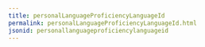 ```yaml
---
title: personalLanguageProficiencyLanguageId
permalink: personalLanguageProficiencyLanguageId.html
jsonid: personallanguageproficiencylanguageid
---
```

